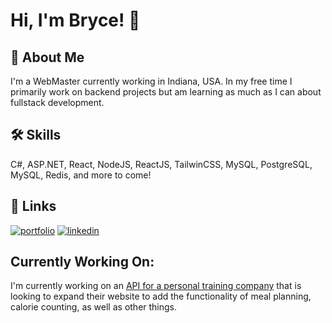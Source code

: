 
# Hi, I'm Bryce! 👋


## 🚀 About Me
I'm a WebMaster currently working in Indiana, USA. In my free time I primarily work on backend projects but am learning as much as I can about fullstack development. 

## 🛠 Skills
C#, ASP.NET, React, NodeJS, ReactJS, TailwinCSS, MySQL, PostgreSQL, MySQL, Redis, and more to come!


## 🔗 Links
[![portfolio](https://img.shields.io/badge/my_portfolio-000?style=for-the-badge&logo=ko-fi&logoColor=white)](https://github.com/BrycesCode)
[![linkedin](https://img.shields.io/badge/linkedin-0A66C2?style=for-the-badge&logo=linkedin&logoColor=white)](https://www.linkedin.com/in/bryce-stohler/)


## Currently Working On:
I'm currently working on an [API for a personal training company](https://github.com/bradyscode/calorie-buddy-dot-net) that is looking to expand their website to add the functionality of meal planning, calorie counting, as well as other things.
